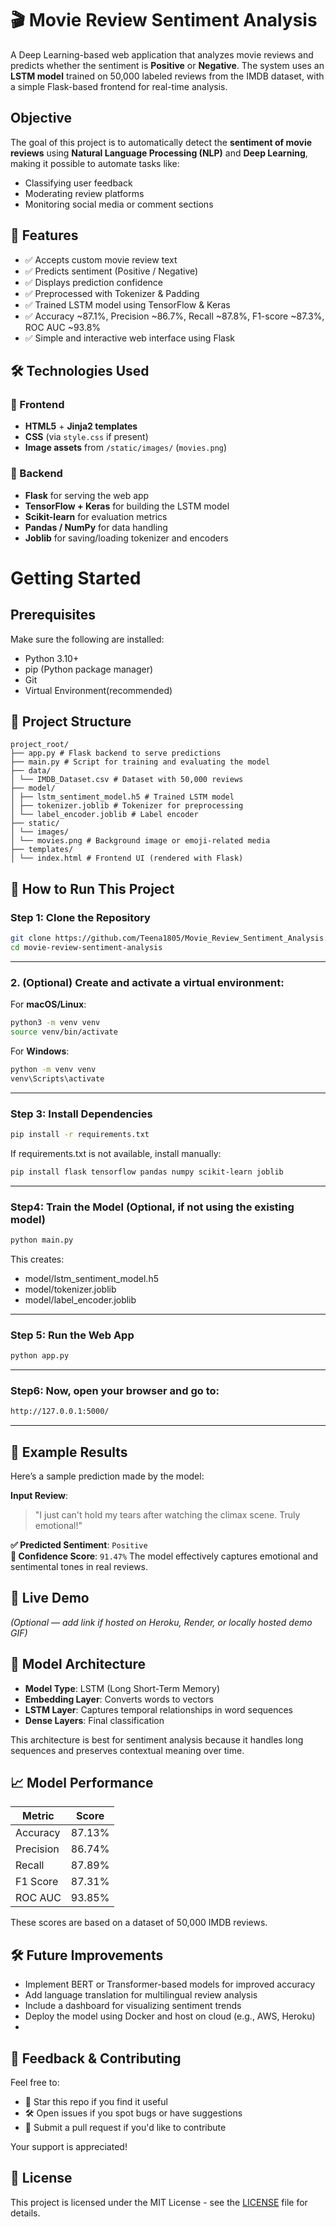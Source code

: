 # 🎬 Movie Review Sentiment Analysis

A Deep Learning-based web application that analyzes movie reviews and predicts whether the sentiment is **Positive** or **Negative**. The system uses an **LSTM model** trained on 50,000 labeled reviews from the IMDB dataset, with a simple Flask-based frontend for real-time analysis.


## Objective

The goal of this project is to automatically detect the **sentiment of movie reviews** using **Natural Language Processing (NLP)** and **Deep Learning**, making it possible to automate tasks like:

- Classifying user feedback
- Moderating review platforms
- Monitoring social media or comment sections

## 📌 Features

- ✅ Accepts custom movie review text
- ✅ Predicts sentiment (Positive / Negative)
- ✅ Displays prediction confidence
- ✅ Preprocessed with Tokenizer & Padding
- ✅ Trained LSTM model using TensorFlow & Keras
- ✅ Accuracy ~87.1%, Precision ~86.7%, Recall ~87.8%, F1-score ~87.3%, ROC AUC ~93.8%
- ✅ Simple and interactive web interface using Flask


## 🛠️ Technologies Used

### 🔹 Frontend
- **HTML5** + **Jinja2 templates**
- **CSS** (via `style.css` if present)
- **Image assets** from `/static/images/` (`movies.png`)

### 🔹 Backend
- **Flask** for serving the web app
- **TensorFlow + Keras** for building the LSTM model
- **Scikit-learn** for evaluation metrics
- **Pandas / NumPy** for data handling
- **Joblib** for saving/loading tokenizer and encoders

# Getting Started
## Prerequisites
Make sure the following are installed:
- Python 3.10+
- pip (Python package manager)
- Git
- Virtual Environment(recommended)

## 📂 Project Structure
```plaintext
project_root/
├── app.py # Flask backend to serve predictions
├── main.py # Script for training and evaluating the model
├── data/
│ └── IMDB_Dataset.csv # Dataset with 50,000 reviews
├── model/
│ ├── lstm_sentiment_model.h5 # Trained LSTM model
│ ├── tokenizer.joblib # Tokenizer for preprocessing
│ └── label_encoder.joblib # Label encoder
├── static/
│ └── images/
│ └── movies.png # Background image or emoji-related media
├── templates/
│ └── index.html # Frontend UI (rendered with Flask)
```
## 🚀 How to Run This Project

### Step 1: Clone the Repository

```bash
git clone https://github.com/Teena1805/Movie_Review_Sentiment_Analysis.git
cd movie-review-sentiment-analysis
```
---
### 2. **(Optional) Create and activate a virtual environment:**

For **macOS/Linux**:

```bash
python3 -m venv venv
source venv/bin/activate
```

For **Windows**:

```bash
python -m venv venv
venv\Scripts\activate
```
---
### Step 3: Install Dependencies
```bash
pip install -r requirements.txt
```
If requirements.txt is not available, install manually:
```bash
pip install flask tensorflow pandas numpy scikit-learn joblib
```
---
### Step4: Train the Model (Optional, if not using the existing model)
```bash
python main.py
```
This creates:
- model/lstm_sentiment_model.h5
- model/tokenizer.joblib
- model/label_encoder.joblib
- ---
### Step 5: Run the Web App
```bash
python app.py
```
---
### Step6: Now, open your browser and go to:
```bash
http://127.0.0.1:5000/
```
---
## 🧪 Example Results

Here’s a sample prediction made by the model:

**Input Review**:
> "I just can't hold my tears after watching the climax scene. Truly emotional!"

**✅ Predicted Sentiment**: `Positive`  
**🎯 Confidence Score**: `91.47%`
The model effectively captures emotional and sentimental tones in real reviews.

## 🚀 Live Demo

*(Optional — add link if hosted on Heroku, Render, or locally hosted demo GIF)*

## 🧠 Model Architecture

- **Model Type**: LSTM (Long Short-Term Memory)
- **Embedding Layer**: Converts words to vectors
- **LSTM Layer**: Captures temporal relationships in word sequences
- **Dense Layers**: Final classification

This architecture is best for sentiment analysis because it handles long sequences and preserves contextual meaning over time.

## 📈 Model Performance

| Metric       | Score     |
|--------------|-----------|
| Accuracy     | 87.13%    |
| Precision    | 86.74%    |
| Recall       | 87.89%    |
| F1 Score     | 87.31%    |
| ROC AUC      | 93.85%    |

These scores are based on a dataset of 50,000 IMDB reviews.

## 🛠 Future Improvements

- Implement BERT or Transformer-based models for improved accuracy
- Add language translation for multilingual review analysis
- Include a dashboard for visualizing sentiment trends
- Deploy the model using Docker and host on cloud (e.g., AWS, Heroku)
- 
## 💬 Feedback & Contributing

Feel free to:
- 🌟 Star this repo if you find it useful
- 🛠 Open issues if you spot bugs or have suggestions
- 📩 Submit a pull request if you'd like to contribute

Your support is appreciated!

## 📝 License

This project is licensed under the MIT License - see the [LICENSE](LICENSE) file for details.




